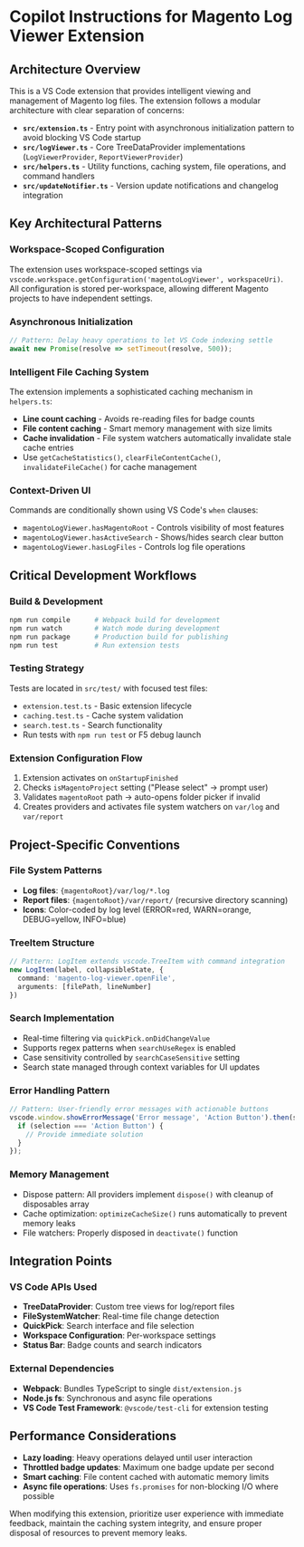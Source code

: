 # Copilot Instructions for Magento Log Viewer Extension

## Architecture Overview

This is a VS Code extension that provides intelligent viewing and management of Magento log files. The extension follows a modular architecture with clear separation of concerns:

- **`src/extension.ts`** - Entry point with asynchronous initialization pattern to avoid blocking VS Code startup
- **`src/logViewer.ts`** - Core TreeDataProvider implementations (`LogViewerProvider`, `ReportViewerProvider`)
- **`src/helpers.ts`** - Utility functions, caching system, file operations, and command handlers
- **`src/updateNotifier.ts`** - Version update notifications and changelog integration

## Key Architectural Patterns

### Workspace-Scoped Configuration
The extension uses workspace-scoped settings via `vscode.workspace.getConfiguration('magentoLogViewer', workspaceUri)`. All configuration is stored per-workspace, allowing different Magento projects to have independent settings.

### Asynchronous Initialization
```typescript
// Pattern: Delay heavy operations to let VS Code indexing settle
await new Promise(resolve => setTimeout(resolve, 500));
```

### Intelligent File Caching System
The extension implements a sophisticated caching mechanism in `helpers.ts`:
- **Line count caching** - Avoids re-reading files for badge counts
- **File content caching** - Smart memory management with size limits
- **Cache invalidation** - File system watchers automatically invalidate stale cache entries
- Use `getCacheStatistics()`, `clearFileContentCache()`, `invalidateFileCache()` for cache management

### Context-Driven UI
Commands are conditionally shown using VS Code's `when` clauses:
- `magentoLogViewer.hasMagentoRoot` - Controls visibility of most features
- `magentoLogViewer.hasActiveSearch` - Shows/hides search clear button
- `magentoLogViewer.hasLogFiles` - Controls log file operations

## Critical Development Workflows

### Build & Development
```bash
npm run compile      # Webpack build for development
npm run watch        # Watch mode during development
npm run package      # Production build for publishing
npm run test         # Run extension tests
```

### Testing Strategy
Tests are located in `src/test/` with focused test files:
- `extension.test.ts` - Basic extension lifecycle
- `caching.test.ts` - Cache system validation
- `search.test.ts` - Search functionality
- Run tests with `npm run test` or F5 debug launch

### Extension Configuration Flow
1. Extension activates on `onStartupFinished`
2. Checks `isMagentoProject` setting ("Please select" → prompt user)
3. Validates `magentoRoot` path → auto-opens folder picker if invalid
4. Creates providers and activates file system watchers on `var/log` and `var/report`

## Project-Specific Conventions

### File System Patterns
- **Log files**: `{magentoRoot}/var/log/*.log`
- **Report files**: `{magentoRoot}/var/report/` (recursive directory scanning)
- **Icons**: Color-coded by log level (ERROR=red, WARN=orange, DEBUG=yellow, INFO=blue)

### TreeItem Structure
```typescript
// Pattern: LogItem extends vscode.TreeItem with command integration
new LogItem(label, collapsibleState, {
  command: 'magento-log-viewer.openFile',
  arguments: [filePath, lineNumber]
})
```

### Search Implementation
- Real-time filtering via `quickPick.onDidChangeValue`
- Supports regex patterns when `searchUseRegex` is enabled
- Case sensitivity controlled by `searchCaseSensitive` setting
- Search state managed through context variables for UI updates

### Error Handling Pattern
```typescript
// Pattern: User-friendly error messages with actionable buttons
vscode.window.showErrorMessage('Error message', 'Action Button').then(selection => {
  if (selection === 'Action Button') {
    // Provide immediate solution
  }
});
```

### Memory Management
- Dispose pattern: All providers implement `dispose()` with cleanup of disposables array
- Cache optimization: `optimizeCacheSize()` runs automatically to prevent memory leaks
- File watchers: Properly disposed in `deactivate()` function

## Integration Points

### VS Code APIs Used
- **TreeDataProvider**: Custom tree views for log/report files
- **FileSystemWatcher**: Real-time file change detection
- **QuickPick**: Search interface and file selection
- **Workspace Configuration**: Per-workspace settings
- **Status Bar**: Badge counts and search indicators

### External Dependencies
- **Webpack**: Bundles TypeScript to single `dist/extension.js`
- **Node.js fs**: Synchronous and async file operations
- **VS Code Test Framework**: `@vscode/test-cli` for extension testing

## Performance Considerations

- **Lazy loading**: Heavy operations delayed until user interaction
- **Throttled badge updates**: Maximum one badge update per second
- **Smart caching**: File content cached with automatic memory limits
- **Async file operations**: Uses `fs.promises` for non-blocking I/O where possible

When modifying this extension, prioritize user experience with immediate feedback, maintain the caching system integrity, and ensure proper disposal of resources to prevent memory leaks.
